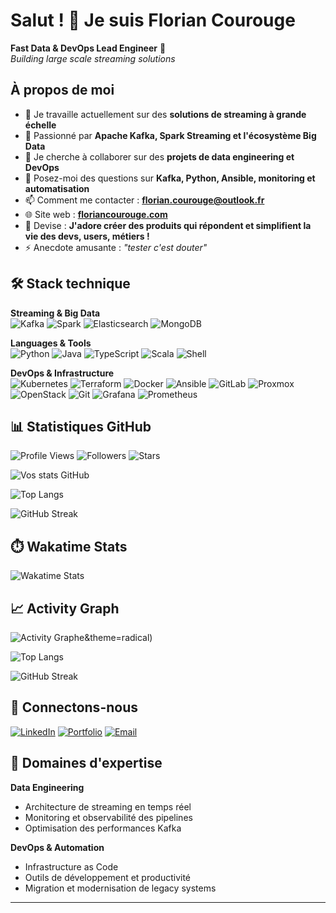# Salut ! 👋 Je suis Florian Courouge

**Fast Data & DevOps Lead Engineer** 🚀  
*Building large scale streaming solutions*

## À propos de moi
- 🔭 Je travaille actuellement sur des **solutions de streaming à grande échelle**
- 🌱 Passionné par **Apache Kafka, Spark Streaming et l'écosystème Big Data**
- 👯 Je cherche à collaborer sur des **projets de data engineering et DevOps**
- 💬 Posez-moi des questions sur **Kafka, Python, Ansible, monitoring et automatisation**
- 📫 Comment me contacter : **florian.courouge@outlook.fr**
- 🌐 Site web : **[floriancourouge.com](https://floriancourouge.com)**
- 🎯 Devise : **J'adore créer des produits qui répondent et simplifient la vie des devs, users, métiers !**
- ⚡ Anecdote amusante : *"tester c'est douter"*

## 🛠️ Stack technique

**Streaming & Big Data**  
![Kafka](https://img.shields.io/badge/-Apache%20Kafka-231F20?style=for-the-badge&logo=apache-kafka&logoColor=white)
![Spark](https://img.shields.io/badge/-Apache%20Spark-E25A1C?style=for-the-badge&logo=apache-spark&logoColor=white)
![Elasticsearch](https://img.shields.io/badge/-Elasticsearch-005571?style=for-the-badge&logo=elasticsearch&logoColor=white)
![MongoDB](https://img.shields.io/badge/-MongoDB-47A248?style=for-the-badge&logo=mongodb&logoColor=white)


**Languages & Tools**  
![Python](https://img.shields.io/badge/-Python-3776AB?style=for-the-badge&logo=python&logoColor=white)
![Java](https://img.shields.io/badge/-Java-007396?style=for-the-badge&logo=java&logoColor=white)
![TypeScript](https://img.shields.io/badge/-TypeScript-3178C6?style=for-the-badge&logo=typescript&logoColor=white)
![Scala](https://img.shields.io/badge/-Scala-DC322F?style=for-the-badge&logo=scala&logoColor=white)
![Shell](https://img.shields.io/badge/-Shell_Script-121011?style=for-the-badge&logo=gnu-bash&logoColor=white)

**DevOps & Infrastructure**  
![Kubernetes](https://img.shields.io/badge/-Kubernetes-326CE5?style=for-the-badge&logo=kubernetes&logoColor=white)
![Terraform](https://img.shields.io/badge/-Terraform-623CE4?style=for-the-badge&logo=terraform&logoColor=white)
![Docker](https://img.shields.io/badge/-Docker-2496ED?style=for-the-badge&logo=docker&logoColor=white)
![Ansible](https://img.shields.io/badge/-Ansible-EE0000?style=for-the-badge&logo=ansible&logoColor=white)
![GitLab](https://img.shields.io/badge/-GitLab-FC6D26?style=for-the-badge&logo=gitlab&logoColor=white)
![Proxmox](https://img.shields.io/badge/-Proxmox-E57000?style=for-the-badge&logo=proxmox&logoColor=white)
![OpenStack](https://img.shields.io/badge/-OpenStack-ED1944?style=for-the-badge&logo=openstack&logoColor=white)
![Git](https://img.shields.io/badge/-Git-F05032?style=for-the-badge&logo=git&logoColor=white)
![Grafana](https://img.shields.io/badge/-Grafana-F46800?style=for-the-badge&logo=grafana&logoColor=white)
![Prometheus](https://img.shields.io/badge/-Prometheus-E6522C?style=for-the-badge&logo=prometheus&logoColor=white)

## 📊 Statistiques GitHub

![Profile Views](https://komarev.com/ghpvc/?username=Courouge&color=brightgreen&style=for-the-badge)
![Followers](https://img.shields.io/github/followers/Courouge?style=for-the-badge&color=blue)
![Stars](https://img.shields.io/github/stars/Courouge?style=for-the-badge&color=yellow)

![Vos stats GitHub](https://github-readme-stats.vercel.app/api?username=Courouge&show_icons=true&theme=radical)

![Top Langs](https://github-readme-stats.vercel.app/api/top-langs/?username=Courouge&layout=compact&theme=radical)

![GitHub Streak](https://github-readme-streak-stats.herokuapp.com/?user=Courouge&theme=radical)

## ⏱️ Wakatime Stats

![Wakatime Stats](https://github-readme-stats.vercel.app/api/wakatime?username=Courouge&theme=radical)

## 📈 Activity Graph

![Activity Graph](https://github-readme-activity-graph.vercel.app/graph?username=Courouge&theme=react-dark&hide_border=true)e&theme=radical)

![Top Langs](https://github-readme-stats.vercel.app/api/top-langs/?username=Courouge&layout=compact&theme=radical)

![GitHub Streak](https://github-readme-streak-stats.herokuapp.com/?user=Courouge&theme=radical)

## 🔗 Connectons-nous

[![LinkedIn](https://img.shields.io/badge/-LinkedIn-0A66C2?style=for-the-badge&logo=linkedin&logoColor=white)](https://linkedin.com/in/floriancourouge)
[![Portfolio](https://img.shields.io/badge/-Website-000000?style=for-the-badge&logo=vercel&logoColor=white)](https://floriancourouge.com)
[![Email](https://img.shields.io/badge/-Email-D14836?style=for-the-badge&logo=gmail&logoColor=white)](mailto:florian.courouge@outlook.fr)


## 🎯 Domaines d'expertise

**Data Engineering**
- Architecture de streaming en temps réel
- Monitoring et observabilité des pipelines
- Optimisation des performances Kafka

**DevOps & Automation**
- Infrastructure as Code
- Outils de développement et productivité
- Migration et modernisation de legacy systems

---
